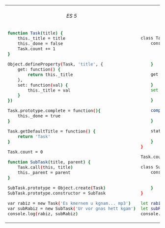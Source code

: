 <table><tr>
<td valign="top" width="50%">
<div align="center"><h6> ES 5</h6></div>
<div> 

```sh
function Task(title) {
    this._title = title
    this._done = false
    Task.count += 1
}

Object.defineProperty(Task, 'title', {
    get: function() {
        return this._title
    },
    set: function(val) {
        this._title = val
    }
})

Task.prototype.complete = function(){
    this._done = true
}

Task.getDefaultTitle = function() {
    return 'Task'
}

Task.count = 0

function SubTask(title, parent) {
    Task.call(this, title)
    this._parent = parent
}

SubTask.prototype = Object.create(Task)
SubTask.prototype.constructor = SubTask

var rabiz = new Task('Es kmernem u kgnam... mp3')
var subRabiz = new SubTask('Ur vor gnas hett kgam')
console.log(rabiz, subRabiz)

```

</div></td>
<td valign="top" width="50%">
<div align="center"><h6>ES 6</h6></div>
<div> 
   
```sh

class Task {
    constructor(title = 'Task') {
        this._title = title
        this._done = false
        Task.count += 1
    }

    get title(){
        return this._title
    }
    set title(val) {
        this._title = val
    }

    complete() {
        this._done = true
    }

    static getDefaultTitle() {
        return 'Task'
    }
}

Task.count = 0

class SubTask extends Task {
    constructor(title, parent) {
        super();
        this._parent = parent
    }
}

let rabiz = new Task('Es kmernem u kgnam... mp3')
let subRabiz = new SubTask('Ur vor gnas hett kgam')
console.log(rabiz, subRabiz)

```
</div></td>
</tr></table> 